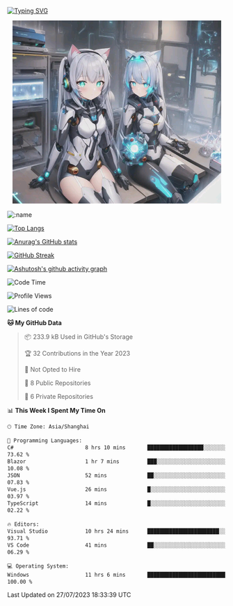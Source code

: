 [![Typing SVG](https://readme-typing-svg.demolab.com?font=Fira+Code&pause=1000&color=F78FDE&width=435&lines=%E6%AC%A2%E8%BF%8E%E5%A4%A7%E4%BD%AC%E6%9D%A5%E8%AE%BF0v0)](https://git.io/typing-svg)


<p align="center">
  <a href="https://github.com/qq583044063qq"><img src="banner.png" alt="qq583044063qq Banner"></a>
</p>



![:name](https://count.getloli.com/get/@hk416?theme=rule34)

[![Top Langs](https://github-readme-stats.vercel.app/api/top-langs/?username=qq583044063qq&locale=cn&hide=javascript,html,css&theme=tokyonight)](https://github.com/anuraghazra/github-readme-stats)

[![Anurag's GitHub stats](https://github-readme-stats.vercel.app/api?username=qq583044063qq&count_private=true&show_icons=true&locale=cn&theme=tokyonight)](https://github.com/anuraghazra/github-readme-stats)

[![GitHub Streak](https://streak-stats.demolab.com/?user=qq583044063qq&locale=zh_Hans&theme=tokyonight)](https://git.io/streak-stats)

[![Ashutosh's github activity graph](https://github-readme-activity-graph.vercel.app/graph?username=qq583044063qq&theme=tokyo-night)](https://github.com/ashutosh00710/github-readme-activity-graph)

<!--START_SECTION:waka-->
![Code Time](http://img.shields.io/badge/Code%20Time-122%20hrs%2046%20mins-blue)

![Profile Views](http://img.shields.io/badge/Profile%20Views-1-blue)

![Lines of code](https://img.shields.io/badge/From%20Hello%20World%20I%27ve%20Written-904.7%20thousand%20lines%20of%20code-blue)

**🐱 My GitHub Data** 

> 📦 233.9 kB Used in GitHub's Storage 
 > 
> 🏆 32 Contributions in the Year 2023
 > 
> 🚫 Not Opted to Hire
 > 
> 📜 8 Public Repositories 
 > 
> 🔑 6 Private Repositories 
 > 
📊 **This Week I Spent My Time On** 

```text
🕑︎ Time Zone: Asia/Shanghai

💬 Programming Languages: 
C#                       8 hrs 10 mins       ██████████████████░░░░░░░   73.62 % 
Blazor                   1 hr 7 mins         ███░░░░░░░░░░░░░░░░░░░░░░   10.08 % 
JSON                     52 mins             ██░░░░░░░░░░░░░░░░░░░░░░░   07.83 % 
Vue.js                   26 mins             █░░░░░░░░░░░░░░░░░░░░░░░░   03.97 % 
TypeScript               14 mins             █░░░░░░░░░░░░░░░░░░░░░░░░   02.22 % 

🔥 Editors: 
Visual Studio            10 hrs 24 mins      ███████████████████████░░   93.71 % 
VS Code                  41 mins             ██░░░░░░░░░░░░░░░░░░░░░░░   06.29 % 

💻 Operating System: 
Windows                  11 hrs 6 mins       █████████████████████████   100.00 % 
```


 Last Updated on 27/07/2023 18:33:39 UTC
<!--END_SECTION:waka-->
